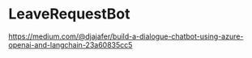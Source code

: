# LeaveRequestBot
https://medium.com/@djajafer/build-a-dialogue-chatbot-using-azure-openai-and-langchain-23a60835cc5
